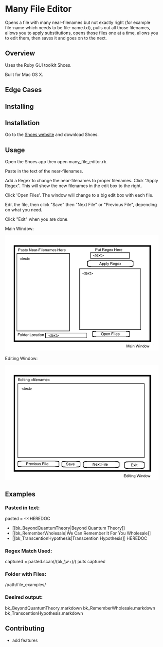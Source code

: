 
# Many File Editor

Opens a file with many near-filenames but not exactly right (for example file-name which needs to be file-name.txt), pulls out all those filenames, allows you to apply substitutions, opens those files one at a time, allows you to edit them, then saves it and goes on to the next.

## Overview

Uses the Ruby GUI toolkit Shoes.

Built for Mac OS X.

## Edge Cases

## Installing

## Installation

Go to the [Shoes website](http://shoesrb.com/downloads.html) and download Shoes.

## Usage

Open the Shoes app then open many_file_editor.rb.

Paste in the text of the near-filenames.

Add a Regex to change the near-filenames to proper filenames. Click "Apply Regex". This will show the new filenames in the edit box to the right.

Click 'Open Files'. The window will change to a big edit box with each file.

Edit the file, then click "Save" then "Next File" or "Previous File", depending on what you need.

Click "Exit" when you are done.

Main Window:

![main_window](./images/main_window.png?raw=true)

Editing Window:

![editing_window](./images/editing_window.png?raw=true)


## Examples
### Pasted in text:
pasted = <<HEREDOC
 * [[bk_BeyondQuantumTheory|Beyond Quantum Theory]]
 * [[bk_RememberWholesale|We Can Remember It For You Wholesale]]
 * [[bk_TranscentionHypothesis|Transcention Hypothesis]]
HEREDOC

### Regex Match Used:
captured = pasted.scan(/(bk_\w+)/)
puts captured

### Folder with Files:
/path/file_examples/

### Desired output:
bk_BeyondQuantumTheory.markdown
bk_RememberWholesale.markdown
bk_TranscentionHypothesis.markdown



## Contributing

 - add features
